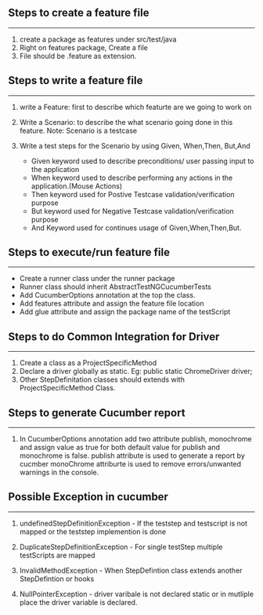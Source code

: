 ## Steps to create a feature file
-------------------------------

1. create a package as features under src/test/java
2. Right on features package, Create a file 
3. File should be .feature as extension.



## Steps to write a feature file
-----------------------------
1.  write a Feature: first to describe which featurte are we going to work on
2. Write a Scenario: to describe the what scenario going done in this feature. Note: Scenario is a testcase

3. Write a test steps for the Scenario by using Given, When,Then, But,And
   - Given keyword used to describe preconditions/ user passing input to the application
   - When keyword used to describe performing any actions in  the application.(Mouse Actions)
   - Then keyword used for Postive Testcase validation/verification purpose
   - But keyword used for Negative Testcase validation/verification purpose
   - And Keyword used for continues usage of Given,When,Then,But.



## Steps to execute/run feature file
---------------------------------
   - Create a runner class under the runner package
   - Runner class should inherit AbstractTestNGCucumberTests
   - Add CucumberOptions annotation at the top the class.
   - Add features attribute and assign the feature file location
   - Add glue attribute and assign the package name of the testScript



## Steps to do Common Integration for Driver
-----------------------------------------
1. Create a class as a ProjectSpecificMethod
2. Declare a driver globally as static. Eg: public static ChromeDriver driver;
3. Other StepDefinitation classes should extends with ProjectSpecificMethod Class.


## Steps to generate Cucumber report
---------------------------------
 1. In CucumberOptions annotation add two attribute publish, monochrome and assign value as true for both
 default value for publish and monochrome is false.
  publish attribute is used to generate a report by cucmber
  monoChrome attriburte is used to remove errors/unwanted warnings in the console.


## Possible Exception in cucumber
---------------------------------
1. undefinedStepDefinitionException - If the teststep and testscript is not mapped or    the teststep implemention is done 

2. DuplicateStepDefinitionException - For single testStep multiple testScripts are mapped 

3. InvalidMethodException - When StepDefintion class extends another StepDefintion or hooks

4. NullPointerException - driver varibale is not declared static or in mutliple place the driver variable is declared.

